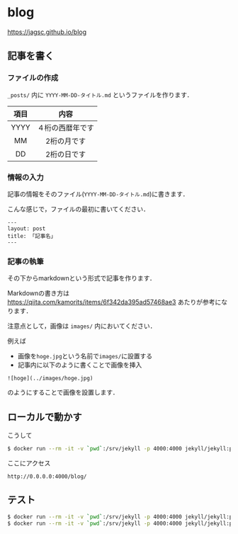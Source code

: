 
# blog

https://jagsc.github.io/blog

## 記事を書く

### ファイルの作成

`_posts/` 内に `YYYY-MM-DD-タイトル.md` というファイルを作ります．

|項目|内容|
|:-:|:-:|
|YYYY|４桁の西暦年です|
|MM|2桁の月です|
|DD|2桁の日です|

### 情報の入力
 
記事の情報をそのファイル(`YYYY-MM-DD-タイトル.md`)に書きます．

こんな感じで，ファイルの最初に書いてください．

```
---
layout: post
title: 「記事名」
---
```

### 記事の執筆

その下からmarkdownという形式で記事を作ります．

Markdownの書き方は https://qiita.com/kamorits/items/6f342da395ad57468ae3 あたりが参考になります．

注意点として，画像は `images/` 内においてください．

例えば
- 画像を`hoge.jpg`という名前で`images/`に設置する
- 記事内に以下のように書くことで画像を挿入

```
![hoge](../images/hoge.jpg)
```

のようにすることで画像を設置します．


## ローカルで動かす

こうして

```bash
$ docker run --rm -it -v `pwd`:/srv/jekyll -p 4000:4000 jekyll/jekyll:pages jekyll serve -w
```

ここにアクセス

```
http://0.0.0.0:4000/blog/
```

## テスト

```bash
$ docker run --rm -it -v `pwd`:/srv/jekyll -p 4000:4000 jekyll/jekyll:pages jekyll build -d _site/blog
$ docker run --rm -it -v `pwd`:/srv/jekyll -p 4000:4000 jekyll/jekyll:pages /usr/gem/bin/htmlproofer ./_site --allow-hash-href --check-html --disable-external
```